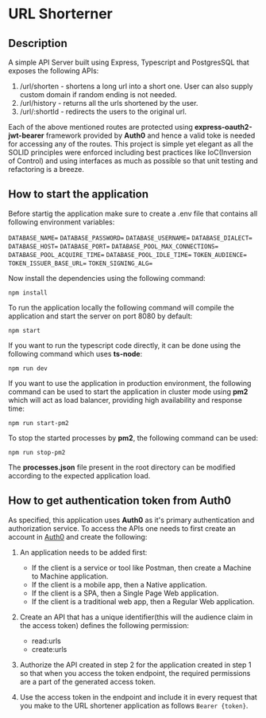 # URL Shorterner

## Description

A simple API Server built using Express, Typescript and PostgresSQL that exposes the following APIs:

1. /url/shorten - shortens a long url into a short one. User can also supply custom domain if random
   ending is not needed.
2. /url/history - returns all the urls shortened by the user.
3. /url/:shortId - redirects the users to the original url.

Each of the above mentioned routes are protected using **express-oauth2-jwt-bearer** framework
provided by **Auth0** and hence a valid toke is needed for accessing any of the routes. This project
is simple yet elegant as all the SOLID principles were enforced including best practices like
IoC(Inversion of Control) and using interfaces as much as possible so that unit testing and
refactoring is a breeze.

## How to start the application

Before startig the application make sure to create a .env file that contains all following
environment variables:

`DATABASE_NAME=`
`DATABASE_PASSWORD=`
`DATABASE_USERNAME=`
`DATABASE_DIALECT=`
`DATABASE_HOST=`
`DATABASE_PORT=`
`DATABASE_POOL_MAX_CONNECTIONS=`
`DATABASE_POOL_ACQUIRE_TIME=`
`DATABASE_POOL_IDLE_TIME=`
`TOKEN_AUDIENCE=`
`TOKEN_ISSUER_BASE_URL=`
`TOKEN_SIGNING_ALG=`


Now install the dependencies using the following command:

`npm install`

To run the application locally the following command will compile the application and start the
server on port 8080 by default:

`npm start`

If you want to run the typescript code directly, it can be done using the following command which
uses **ts-node**:

`npm run dev`

If you want to use the application in production environment, the following command can be used to
start the application in cluster mode using **pm2** which will act as load balancer, providing high
availability and response time:

`npm run start-pm2`

To stop the started processes by **pm2**, the following command can be used:

`npm run stop-pm2`

The **processes.json** file present in the root directory can be modified according to the expected
application load.

## How to get authentication token from Auth0

As specified, this application uses **Auth0** as it's primary authentication and authorization
service. To access the APIs one needs to first create an account in [Auth0](https://auth0.com/) and
create the following:

1. An application needs to be added first:
    - If the client is a service or tool like Postman, then create a Machine to Machine application.
    - If the client is a mobile app, then a Native application.
    - If the client is a SPA, then a Single Page Web application.
    - If the client is a traditional web app, then a Regular Web application.

2. Create an API that has a unique identifier(this will the audience claim in the access token) defines the following permission:
    - read:urls
    - create:urls

3. Authorize the API created in step 2 for the application created in step 1 so that when you access the token endpoint, the required permissions are a part of the generated access token.

4. Use the access token in the endpoint and include it in every request that you make to the URL shortener application as follows `Bearer {token}`.





